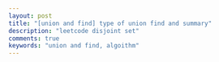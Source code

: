 ```yaml
---
layout: post
title: "[union and find] type of union find and summary"
description: "leetcode disjoint set"
comments: true
keywords: "union and find, algoithm"
---
```


